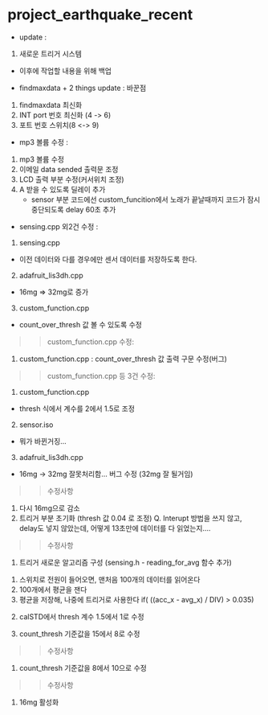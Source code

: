 # project_earthquake_recent

* update :
1. 새로운 트리거 시스템
* 이후에 작업할 내용을 위해 백업


* findmaxdata + 2 things update : 
바꾼점 
1. findmaxdata 최신화
2. INT port 번호 최신화 (4 -> 6)
3. 포트 번호 스위치(8 <-> 9)


* mp3 볼륨 수정 :
1. mp3 볼륨 수정
2. 이메일 data sended 출력문 조정
3. LCD 출력 부분 수정(커서위치 조정)
4. A 받을 수 있도록 딜레이 추가
   + sensor 부분 코드에선 custom_funcition에서 노래가 끝날때까지 코드가 잠시 중단되도록 delay 60초 추가
   
   
* sensing.cpp 외2건 수정 :
1. sensing.cpp
 - 이전 데이터와 다를 경우에만 센서 데이터를 저장하도록 한다.
2. adafruit_lis3dh.cpp
- 16mg => 32mg로 증가
3. custom_function.cpp
- count_over_thresh 값 볼 수 있도록 수정


>> custom_function.cpp 수정:
1. custom_function.cpp
: count_over_thresh 값 출력 구문 수정(버그)

>> custom_function.cpp 등 3건 수정:
1. custom_function.cpp
- thresh 식에서 계수를 2에서 1.5로 조정

2. sensor.iso
- 뭐가 바뀐거징...

3. adafruit_lis3dh.cpp
- 16mg -> 32mg 잘못처리함... 버그 수정
(32mg 잘 될거임)



>> 수정사항
1. 다시 16mg으로 감소
2. 트리거 부분 초기화
   (thresh 값 0.04 로 조정)
   Q. Interupt 방법을 쓰지 않고, delay도 넣지 않았는데, 어떻게 13초만에 데이터를 다 읽었는지....



>> 수정사항
1. 트리거 새로운 알고리즘 구성
(sensing.h - reading_for_avg 함수 추가)

1) 스위치로 전원이 들어오면, 맨처음 100개의 데이터를 읽어온다
2) 100개에서 평균을 잰다
3) 평균을 저장해, 나중에 트리거로 사용한다
if( ((acc_x - avg_x) / DIV) > 0.035)


2. calSTD에서 thresh 계수 1.5에서 1로 수정

3. count_thresh 기준값을 15에서 8로 수정


>> 수정사항
1. count_thresh 기준값을 8에서 10으로 수정


>> 수정사항
1. 16mg 활성화
